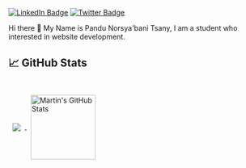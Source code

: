 [![LinkedIn Badge](https://img.shields.io/badge/LinkedIn-Profile-informational?style=flat&logo=linkedin&logoColor=white&color=0D76A8)](https://www.linkedin.com/in/pandu-norsya-bani-5ba1b220a/)
[![Twitter Badge](https://img.shields.io/badge/Instagram-Profile-informational?style=flat&logo=twitter&logoColor=white&color=1CA2F1)](https://www.instagram.com/tsany.san)

Hi there 👋 My Name is Pandu Norsya'bani Tsany, I am a student who interested in website development.

## &#x1f4c8; GitHub Stats

<br>

<a href="https://github.com/Norsyabani">
  <img align="center" style="margin:0.5rem" src="https://github-readme-stats.vercel.app/api/top-langs/?username=Norsyabani&hide=html,css&title_color=ffffff&text_color=c9cacc&icon_color=4AB197&bg_color=1A2B34" />
</a>

<a href="https://github.com/Norsyabani">
  <img align="center" style="margin:0.5rem; height:8rem;" src="https://github-readme-stats.vercel.app/api?username=Norsyabani&show_icons=true&line_height=27&count_private=true&title_color=ffffff&text_color=c9cacc&icon_color=4AB097&bg_color=1A2B34" alt="Martin's GitHub Stats" />
</a>

<!--
**Norsyabani/Norsyabani** is a ✨ _special_ ✨ repository because its `README.md` (this file) appears on your GitHub profile.

Here are some ideas to get you started:

- 🔭 I’m currently working on ...
- 🌱 I’m currently learning ...
- 👯 I’m looking to collaborate on ...
- 🤔 I’m looking for help with ...
- 💬 Ask me about ...
- 📫 How to reach me: ...
- 😄 Pronouns: ...
- ⚡ Fun fact: ...
-->
